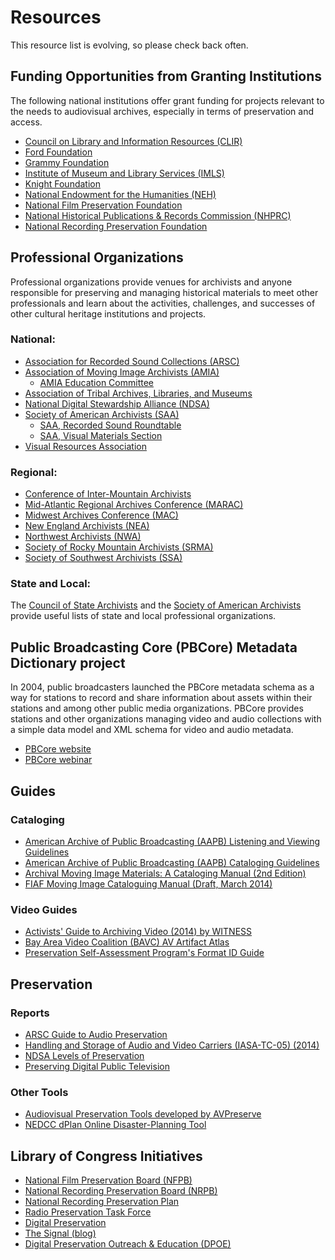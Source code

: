 # Resources

This resource list is evolving, so please check back often.


## Funding Opportunities from Granting Institutions

The following national institutions offer grant funding for projects relevant 
to the needs to audiovisual archives, especially in terms of preservation and 
access.

- [Council on Library and Information Resources (CLIR)](http://www.clir.org/)
- [Ford Foundation](http://www.fordfoundation.org/Grants)
- [Grammy Foundation](http://www.grammy.org/grammy-foundation/grants)
- [Institute of Museum and Library Services (IMLS)](http://www.imls.gov/)
- [Knight Foundation](http://www.knightfoundation.org/apply/funding-options/)
- [National Endowment for the Humanities (NEH)](http://www.neh.gov/grants)
- [National Film Preservation Foundation](http://www.filmpreservation.org/)
- [National Historical Publications & Records Commission 
(NHPRC)](http://www.archives.gov/nhprc/announcement/)
- [National Recording Preservation 
Foundation](http://recordingpreservation.org/)

 
## Professional Organizations

Professional organizations provide venues for archivists and anyone responsible 
for preserving and managing historical materials to meet other professionals 
and learn about the activities, challenges, and successes of other cultural 
heritage institutions and projects.

### National:

- [Association for Recorded Sound Collections (ARSC)](http://www.arsc-audio.org/index.php)
- [Association of Moving Image Archivists (AMIA)](http://www.amianet.org/)
  - [AMIA Education Committee](https://amiaeducomm.wordpress.com/)
- [Association of Tribal Archives, Libraries, and Museums](http://www.atalm.org)
- [National Digital Stewardship Alliance 
(NDSA)](http://www.digitalpreservation.gov/ndsa/)
- [Society of American Archivists (SAA)](http://www2.archivists.org/)
  - [SAA, Recorded Sound 
Roundtable](http://www2.archivists.org/groups/recorded-sound-roundtable)
  - [SAA, Visual Materials Section](http://saavms.org)
- [Visual Resources Association](http://vraweb.org/)

### Regional:

- [Conference of Inter-Mountain Archivists](http://cimarchivists.org/)
- [Mid-Atlantic Regional Archives Conference (MARAC)](http://www.marac.info/)
- [Midwest Archives Conference (MAC)](http://www.midwestarchives.org/)
- [New England Archivists (NEA)](http://www.newenglandarchivists.org/)
- [Northwest Archivists (NWA)](http://northwestarchivistsinc.wildapricot.org/)
- [Society of Rocky Mountain Archivists (SRMA)](http://www.srmarchivists.org/)
- [Society of Southwest Archivists (SSA)](http://southwestarchivists.org/)

### State and Local:

The [Council 
of State 
Archivists](http://www.statearchivists.org/connections/archivalassns.htm) and the [Society of American 
Archivists](http://www2.archivists.org/assoc-orgs/directory) provide useful lists of state and local professional organizations.


## Public Broadcasting Core (PBCore) Metadata Dictionary project

In 2004, public broadcasters launched the PBCore metadata schema as a way for 
stations to record and share information about assets within their stations and 
among other public media organizations. PBCore provides stations and other 
organizations managing video and audio collections with a simple data model and 
XML schema for video and audio metadata.

- [PBCore website](http://pbcore.org/)
- [PBCore webinar](http://vimeo.com/109940772)

## Guides

### Cataloging

- [American Archive of Public Broadcasting (AAPB) Listening and Viewing Guidelines](https://docs.google.com/document/d/1DV6Foz-X0ID8IxmM8QlR2n10479Pmq-WmzpDk7RCzcQ/edit?usp=sharing)
- [American Archive of Public Broadcasting (AAPB) Cataloging Guidelines](https://docs.google.com/document/d/1-i3p1TvAMcAhqNxCAkvAQ7xUYUpgsMvUcJgP0PJfg2o/edit?usp=sharing)
- [Archival Moving Image Materials: A Cataloging Manual (2nd 
Edition)](https://archive.org/details/AMIM2)
- [FIAF Moving Image Cataloguing Manual (Draft, March 
2014)](http://www.filmstandards.org/fiaf/wiki/doku.php)

### Video Guides

- [Activists' Guide to Archiving Video (2014) by WITNESS](http://archiveguide.witness.org/)
- [Bay Area Video Coalition (BAVC) AV Artifact 
Atlas](http://avaa.bavc.org/artifactatlas/index.php/A/V_Artifact_Atlas)
- [Preservation Self-Assessment Program's Format ID Guide](https://psap.library.illinois.edu/format-id-guide)


## Preservation

### Reports

- [ARSC Guide to Audio Preservation](http://www.clir.org/pubs/reports/pub164/pub164.pdf)
- [Handling and Storage of Audio and Video Carriers (IASA-TC-05) (2014)](http://www.iasa-web.org/notice_board/iasa-publishes-authoritative-guide-handling-and-storage-sound-and-video-recordings)
- [NDSA Levels of Preservation](http://www.digitalpreservation.gov/ndsa/activities/levels.html)
- [Preserving Digital Public Television](http://www.digitalpreservation.gov/partners/pdpt.html)

 
### Other Tools

- [Audiovisual Preservation Tools developed by 
AVPreserve](http://www.avpreserve.com/avpsresources/tools/)
- [NEDCC dPlan Online Disaster-Planning 
Tool](https://www.nedcc.org/free-resources/dplan-the-online-disaster-planning-tool)


## Library of Congress Initiatives

- [National Film Preservation Board 
(NFPB)](http://www.loc.gov/programs/national-film-preservation-board/about-this-program)
- [National Recording Preservation Board 
(NRPB)](http://www.loc.gov/rr/record/nrpb/)
- [National Recording Preservation 
Plan](http://www.loc.gov/programs/national-recording-preservation-plan/about-this-program/)
- [Radio Preservation Task 
Force](http://www.loc.gov/programs/national-recording-preservation-plan/about-this-program/radio-preservation-task-force/)
- [Digital Preservation](http://www.digitalpreservation.gov/)
- [The Signal (blog)](http://blogs.loc.gov/digitalpreservation/)
- [Digital Preservation Outreach & Education (DPOE)](http://www.digitalpreservation.gov/education/)
